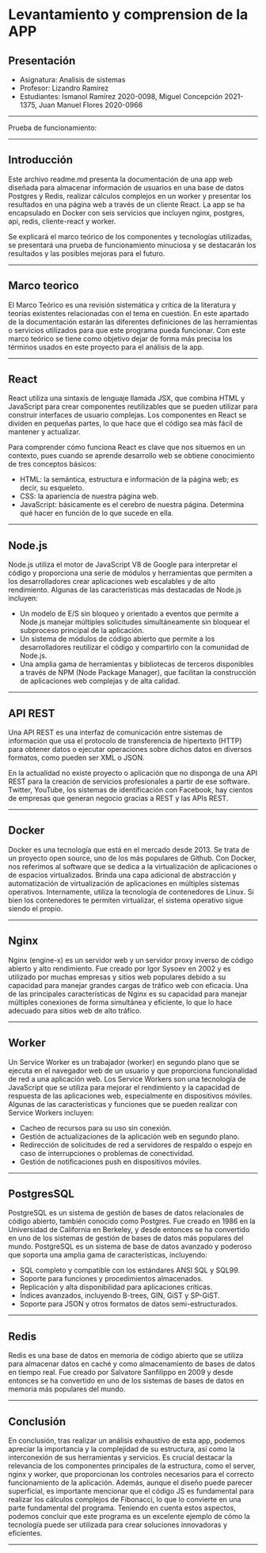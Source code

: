 # Levantamiento y comprension de la APP

## Presentación
* Asignatura: Analisis de sistemas
* Profesor: Lizandro Ramírez
* Estudiantes: Ismanol Ramírez 2020-0098, Miguel Concepción 2021-1375, Juan Manuel Flores 2020-0966

---

Prueba de funcionamiento: 

---

## Introducción

Este archivo readme.md presenta la documentación de una app web diseñada para almacenar información de usuarios en una base de datos Postgres y Redis, realizar cálculos complejos en un worker y presentar los resultados en una página web a través de un cliente React. La app se ha encapsulado en Docker con seis servicios que incluyen nginx, postgres, api, redis, cliente-react y worker.

Se explicará el marco teórico de los componentes y tecnologías utilizadas, se presentará una prueba de funcionamiento minuciosa y se destacarán los resultados y las posibles mejoras para el futuro.

---

## Marco teorico

El Marco Teórico es una revisión sistemática y crítica de la literatura y teorías existentes relacionadas con el tema en cuestión. En este apartado de la documentación estarán las diferentes definiciones de las herramientas o servicios utilizados para que este programa pueda funcionar. Con este marco teórico se tiene como objetivo dejar de forma más precisa los términos usados en este proyecto para el análisis de la app.

---

## React

React utiliza una sintaxis de lenguaje llamada JSX, que combina HTML y JavaScript para crear componentes reutilizables que se pueden utilizar para construir interfaces de usuario complejas. Los componentes en React se dividen en pequeñas partes, lo que hace que el código sea más fácil de mantener y actualizar.

Para comprender cómo funciona React es clave que nos situemos en un contexto, pues cuando se aprende desarrollo web se obtiene conocimiento de tres conceptos básicos:

* HTML: la semántica, estructura e información de la página web; es decir, su esqueleto.
* CSS: la apariencia de nuestra página web.
* JavaScript: básicamente es el cerebro de nuestra página. Determina qué hacer en función de lo que sucede en ella.

---

## Node.js

Node.js utiliza el motor de JavaScript V8 de Google para interpretar el código y proporciona una serie de módulos y herramientas que permiten a los desarrolladores crear aplicaciones web escalables y de alto rendimiento. Algunas de las características más destacadas de Node.js incluyen:

* Un modelo de E/S sin bloqueo y orientado a eventos que permite a Node.js manejar múltiples solicitudes simultáneamente sin bloquear el subproceso principal de la aplicación.
* Un sistema de módulos de código abierto que permite a los desarrolladores reutilizar el código y compartirlo con la comunidad de Node.js.
* Una amplia gama de herramientas y bibliotecas de terceros disponibles a través de NPM (Node Package Manager), que facilitan la construcción de aplicaciones web complejas y de alta calidad.

---

## API REST

Una API REST es una interfaz de comunicación entre sistemas de información que usa el protocolo de transferencia de hipertexto (HTTP) para obtener datos o ejecutar operaciones sobre dichos datos en diversos formatos, como pueden ser XML o JSON.

En la actualidad no existe proyecto o aplicación que no disponga de una API REST para la creación de servicios profesionales a partir de ese software. Twitter, YouTube, los sistemas de identificación con Facebook, hay cientos de empresas que generan negocio gracias a REST y las APIs REST.

---

## Docker

Docker es una tecnología que está en el mercado desde 2013. Se trata de un proyecto open source, uno de los más populares de Github. Con Docker, nos referimos al software que se dedica a la virtualización de aplicaciones o de espacios virtualizados.
Brinda una capa adicional de abstracción y automatización de virtualización de aplicaciones en múltiples sistemas operativos. Internamente, utiliza la tecnología de contenedores de Linux. Si bien los contenedores te permiten virtualizar, el sistema operativo sigue siendo el propio. 

---

## Nginx

Nginx (engine-x) es un servidor web y un servidor proxy inverso de código abierto y alto rendimiento. Fue creado por Igor Sysoev en 2002 y es utilizado por muchas empresas y sitios web populares debido a su capacidad para manejar grandes cargas de tráfico web con eficacia. Una de las principales características de Nginx es su capacidad para manejar múltiples conexiones de forma simultánea y eficiente, lo que lo hace adecuado para sitios web de alto tráfico.

---

## Worker

Un Service Worker es un trabajador (worker) en segundo plano que se ejecuta en el navegador web de un usuario y que proporciona funcionalidad de red a una aplicación web. Los Service Workers son una tecnología de JavaScript que se utiliza para mejorar el rendimiento y la capacidad de respuesta de las aplicaciones web, especialmente en dispositivos móviles. Algunas de las características y funciones que se pueden realizar con Service Workers incluyen:

* Cacheo de recursos para su uso sin conexión.
* Gestión de actualizaciones de la aplicación web en segundo plano.
* Redirección de solicitudes de red a servidores de respaldo o espejo en caso de interrupciones o problemas de conectividad.
* Gestión de notificaciones push en dispositivos móviles.

---

## PostgresSQL

PostgreSQL es un sistema de gestión de bases de datos relacionales de código abierto, también conocido como Postgres. Fue creado en 1986 en la Universidad de California en Berkeley, y desde entonces se ha convertido en uno de los sistemas de gestión de bases de datos más populares del mundo.
PostgreSQL es un sistema de base de datos avanzado y poderoso que soporta una amplia gama de características, incluyendo:

* SQL completo y compatible con los estándares ANSI SQL y SQL99.
* Soporte para funciones y procedimientos almacenados.
* Replicación y alta disponibilidad para aplicaciones críticas.
* Índices avanzados, incluyendo B-trees, GIN, GiST y SP-GiST.
* Soporte para JSON y otros formatos de datos semi-estructurados.

---

## Redis

Redis es una base de datos en memoria de código abierto que se utiliza para almacenar datos en caché y como almacenamiento de bases de datos en tiempo real. Fue creado por Salvatore Sanfilippo en 2009 y desde entonces se ha convertido en uno de los sistemas de bases de datos en memoria más populares del mundo.

---

## Conclusión

En conclusión, tras realizar un análisis exhaustivo de esta app, podemos apreciar la importancia y la complejidad de su estructura, así como la interconexión de sus herramientas y servicios. Es crucial destacar la relevancia de los componentes principales de la estructura, como el server, nginx y worker, que proporcionan los controles necesarios para el correcto funcionamiento de la aplicación. Además, aunque el diseño puede parecer superficial, es importante mencionar que el código JS es fundamental para realizar los cálculos complejos de Fibonacci, lo que lo convierte en una parte fundamental del programa. Teniendo en cuenta estos aspectos, podemos concluir que este programa es un excelente ejemplo de cómo la tecnología puede ser utilizada para crear soluciones innovadoras y eficientes.

---




